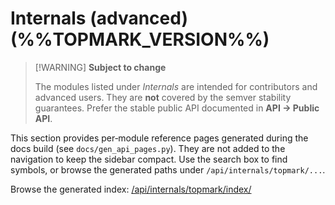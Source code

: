 <!--
topmark:header:start

  project      : TopMark
  file         : internals.md
  file_relpath : docs/api/internals.md
  license      : MIT
  copyright    : (c) 2025 Olivier Biot

topmark:header:end
-->

# Internals (advanced) (%%TOPMARK_VERSION%%)

> [!WARNING] **Subject to change**
>
> The modules listed under *Internals* are intended for contributors and advanced users.
> They are **not** covered by the semver stability guarantees. Prefer the stable public API
> documented in **API → Public API**.

This section provides per‑module reference pages generated during the docs build (see
`docs/gen_api_pages.py`). They are not added to the navigation to keep the sidebar compact. Use the
search box to find symbols, or browse the generated paths under `/api/internals/topmark/...`.

Browse the generated index: [/api/internals/topmark/index/](../api/internals/topmark/index.md)
